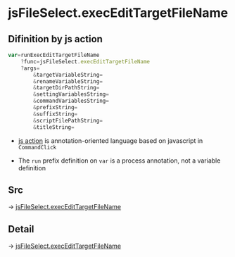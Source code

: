 # jsFileSelect.execEditTargetFileName

## Difinition by js action

```js.js
var=runExecEditTargetFileName
	?func=jsFileSelect.execEditTargetFileName
	?args=
		&targetVariableString=
		&renameVariableString=
		&targetDirPathString=
		&settingVariablesString=
		&commandVariablesString=
		&prefixString=
		&suffixString=
		&scriptFilePathString=
		&titleString=
```

- [js action](#) is annotation-oriented language based on javascript in `CommandClick`

- The `run` prefix definition on `var` is a process annotation, not a variable definition

## Src

-> [jsFileSelect.execEditTargetFileName](https://github.com/puutaro/CommandClick/blob/master/app/src/main/java/com/puutaro/commandclick/fragment_lib/terminal_fragment/js_interface/edit/JsFileSelect.kt#L34)

## Detail

-> [jsFileSelect.execEditTargetFileName](https://github.com/puutaro/CommandClick/blob/master/md/developer/js_interface/details/edit/JsFileSelect/execEditTargetFileName.md)
